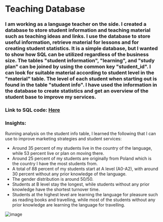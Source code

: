 # Teaching Database  

### I am working as a language teacher on the side. I created a database to store student information and teaching material such as teaching ideas and links. I use the database to store useful information, retrieve material for lessons and for creating student statistics. It is a simple database, but I wanted to show how SQL can be utilized regardless of the business size. The tables "student information", "learning", and  "study plan" can be joined by using the common key "student_id". I can look for suitable material according to student level in the "material" table. The level of each student when starting out is found in the table "student info". I have used the information in the database to create statistics and get an overview of the student base to improve my services.
### Link to SQL code: [Here](https://github.com/ToriiX/teaching/blob/main/database_teaching.sql)

### Insights:
Running analysis on the student info table, I learned the following that I can use to improve marketing strategies and student services:
- Around 35 percent of my students live in the country of the language, while 53 percent live or plan on moving there.
- Around 25 percent of my students are originally from Poland which is the country I have the most students from. 
- A total of 88 percent of my students start at A level (A0-A2), with around 30 percent without any prior knowledge of the language. 
- The gender distribution is around 50/50.
- Students at B level stay the longest, while students without any prior knowledge have the shortest turnover time.
- Students at the highest level are learning the language for pleasure such as reading books and travelling, while most of the students without any prior knowledge are learning the language for travelling.

  
![image](https://github.com/user-attachments/assets/3ff43885-432e-4496-a116-be532e8671b5)



